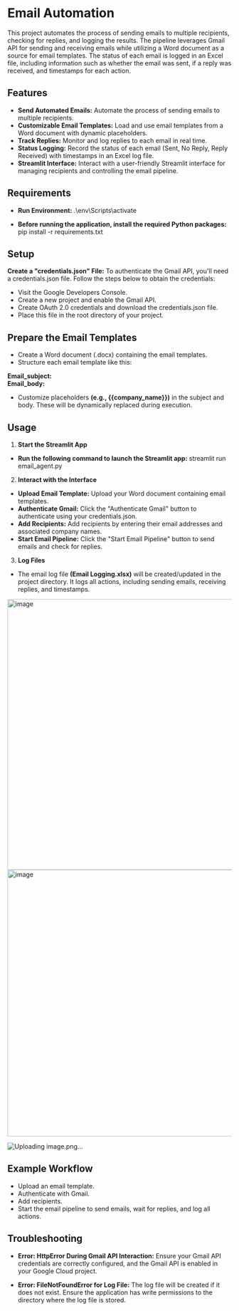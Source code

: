 # Email Automation 

This project automates the process of sending emails to multiple recipients, checking for replies, and logging the results. The pipeline leverages Gmail API for sending and receiving emails while utilizing a Word document as a source for email templates. The status of each email is logged in an Excel file, including information such as whether the email was sent, if a reply was received, and timestamps for each action.



## Features
- **Send Automated Emails:** Automate the process of sending emails to multiple recipients.
- **Customizable Email Templates:** Load and use email templates from a Word document with dynamic placeholders.
- **Track Replies:** Monitor and log replies to each email in real time.
- **Status Logging:** Record the status of each email (Sent, No Reply, Reply Received) with timestamps in an Excel log file.
- **Streamlit Interface:** Interact with a user-friendly Streamlit interface for managing recipients and controlling the email pipeline.



## Requirements
- **Run Environment:**  .\env\Scripts\activate

- **Before running the application, install the required Python packages:** pip install -r requirements.txt

## Setup
 **Create a "credentials.json" File:** To authenticate the Gmail API, you'll need a credentials.json file. Follow the steps below to obtain the credentials:
- Visit the Google Developers Console.
- Create a new project and enable the Gmail API.
- Create OAuth 2.0 credentials and download the credentials.json file.
- Place this file in the root directory of your project.

## Prepare the Email Templates
- Create a Word document (.docx) containing the email templates.
-  Structure each email template like this:

  **Email_subject: <subject>  
    Email_body: <body>**  

- Customize placeholders **(e.g., {{company_name}})** in the subject and body. These will be dynamically replaced during execution.

## Usage
1. **Start the Streamlit App**
- **Run the following command to launch the Streamlit app:** streamlit run email_agent.py  

2. **Interact with the Interface**
- **Upload Email Template:** Upload your Word document containing email templates.
- **Authenticate Gmail:** Click the "Authenticate Gmail" button to authenticate using your credentials.json.
- **Add Recipients:** Add recipients by entering their email addresses and associated company names.
- **Start Email Pipeline:** Click the "Start Email Pipeline" button to send emails and check for replies.

3. **Log Files**
- The email log file **(Email Logging.xlsx)** will be created/updated in the project directory. It logs all actions, including sending emails, receiving replies, and timestamps.


<img width="608" alt="image" src="https://github.com/user-attachments/assets/442ba704-554e-4b63-a5f5-39b139c5e80f" />



<img width="599" alt="image" src="https://github.com/user-attachments/assets/997ff203-ee17-442b-888d-22c4eb10a8f8" />

![Uploading image.png…]()


## Example Workflow
- Upload an email template.
- Authenticate with Gmail.
- Add recipients.
- Start the email pipeline to send emails, wait for replies, and log all actions.

## Troubleshooting
- **Error: HttpError During Gmail API Interaction:**
  Ensure your Gmail API credentials are correctly configured, and the Gmail API is enabled in your Google Cloud project.

- **Error: FileNotFoundError for Log File:**
  The log file will be created if it does not exist. Ensure the application has write permissions to the directory where the log file is stored.





